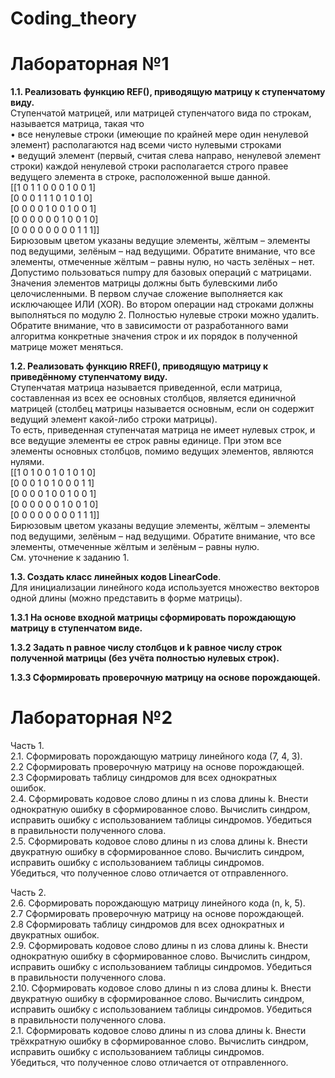 # Coding_theory  
# Лабораторная №1
**1.1. Реализовать функцию REF(), приводящую матрицу к
ступенчатому виду.**  
Ступенчатой матрицей, или матрицей ступенчатого вида по строкам, называется
матрица, такая что  
• все ненулевые строки (имеющие по крайней мере один ненулевой элемент)
располагаются над всеми чисто нулевыми строками  
• ведущий элемент (первый, считая слева направо, ненулевой элемент строки)
каждой ненулевой строки располагается строго правее ведущего элемента в
строке, расположенной выше данной.  
[[1 0 1 1 0 0 0 1 0 0 1]  
[0 0 0 1 1 1 0 1 0 1 0]  
[0 0 0 0 1 0 0 1 0 0 1]  
[0 0 0 0 0 0 1 0 0 1 0]  
[0 0 0 0 0 0 0 0 1 1 1]]  
Бирюзовым цветом указаны ведущие элементы, жёлтым – элементы под ведущими,
зелёным – над ведущими. Обратите внимание, что все элементы, отмеченные
жёлтым – равны нулю, но часть зелёных – нет.
Допустимо пользоваться numpy для базовых операций с матрицами. Значения
элементов матрицы должны быть булевскими либо целочисленными. В первом
случае сложение выполняется как исключающее ИЛИ (XOR). Во втором операции
над строками должны выполняться по модулю 2. Полностью нулевые строки можно
удалить.  
Обратите внимание, что в зависимости от разработанного вами алгоритма
конкретные значения строк и их порядок в полученной матрице может меняться.  

**1.2. Реализовать функцию RREF(), приводящую матрицу к  
приведённому ступенчатому виду.**  
Ступенчатая матрица называется приведенной, если матрица, составленная из
всех ее основных столбцов, является единичной матрицей (столбец матрицы
называется основным, если он содержит ведущий элемент какой-либо строки
матрицы).  
То есть, приведенная ступенчатая матрица не имеет нулевых строк, и все ведущие
элементы ее строк равны единице. При этом все элементы основных столбцов,
помимо ведущих элементов, являются нулями.  
[[1 0 1 0 0 1 0 1 0 1 0]  
[0 0 0 1 0 1 0 0 0 1 1]  
[0 0 0 0 1 0 0 1 0 0 1]  
[0 0 0 0 0 0 1 0 0 1 0]  
[0 0 0 0 0 0 0 0 1 1 1]]  
Бирюзовым цветом указаны ведущие элементы, жёлтым – элементы под ведущими,
зелёным – над ведущими. Обратите внимание, что все элементы, отмеченные
жёлтым и зелёным – равны нулю.  
См. уточнение к заданию 1.  

**1.3. Создать класс линейных кодов LinearCode**.  
Для инициализации линейного кода используется множество векторов
одной длины (можно представить в форме матрицы).  

**1.3.1 На основе входной матрицы сформировать порождающую  
матрицу в ступенчатом виде.**

**1.3.2 Задать n равное числу столбцов и k равное числу строк
полученной матрицы (без учёта полностью нулевых строк).**  

**1.3.3 Сформировать проверочную матрицу на основе порождающей.**  

# Лабораторная №2
Часть 1.  
2.1. Сформировать порождающую матрицу линейного кода (7, 4, 3).  
2.2 Сформировать проверочную матрицу на основе порождающей.  
2.3 Сформировать таблицу синдромов для всех однократных  
ошибок.  
2.4. Сформировать кодовое слово длины n из слова длины k. Внести  
однократную ошибку в сформированное слово. Вычислить синдром,  
исправить ошибку с использованием таблицы синдромов. Убедиться  
в правильности полученного слова.  
2.5. Сформировать кодовое слово длины n из слова длины k. Внести  
двукратную ошибку в сформированное слово. Вычислить синдром,  
исправить ошибку с использованием таблицы синдромов.  
Убедиться, что полученное слово отличается от отправленного.  

Часть 2.  
2.6. Сформировать порождающую матрицу линейного кода (n, k, 5).  
2.7 Сформировать проверочную матрицу на основе порождающей.  
2.8 Сформировать таблицу синдромов для всех однократных и  
двукратных ошибок.  
2.9. Сформировать кодовое слово длины n из слова длины k. Внести  
однократную ошибку в сформированное слово. Вычислить синдром,  
исправить ошибку с использованием таблицы синдромов. Убедиться  
в правильности полученного слова.  
2.10. Сформировать кодовое слово длины n из слова длины k. Внести  
двукратную ошибку в сформированное слово. Вычислить синдром,  
исправить ошибку с использованием таблицы синдромов. Убедиться  
в правильности полученного слова.  
2.1. Сформировать кодовое слово длины n из слова длины k. Внести  
трёхкратную ошибку в сформированное слово. Вычислить синдром,  
исправить ошибку с использованием таблицы синдромов.  
Убедиться, что полученное слово отличается от отправленного.  
